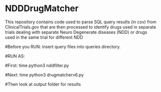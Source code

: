 # NDDDrugMatcher
This repository contains code used to parse SQL query results (in csv) from ClinicalTrials.gov that are then processed to identify drugs used in separate trials dealing with separate Neuro Degenerate diseases (NDD) or drugs used in the same trial for different NDD

#Before you RUN: insert query files into queries directory.

#RUN AS:

#First:
time python3 nddfilter.py

#Next:
time python3 drugmatcherv6.py

#Then look at output folder for results


